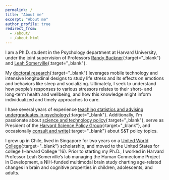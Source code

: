 ```yaml
---
permalink: /
title: "About me"
excerpt: "About me"
author_profile: true
redirect_from: 
  - /about/
  - /about.html
---
```


I am a Ph.D. student in the Psychology department at Harvard University, under the joint supervision of Professors [Randy Buckner](https://cnl.rc.fas.harvard.edu/){:target="_blank"} and [Leah Somerville](https://andl.wjh.harvard.edu/){:target="_blank"}.

My [doctoral research](https://conyvidal.github.io/research/){:target="_blank"} leverages mobile technology and intensive longitudinal designs to study life stress and its effects on emotions and behaviors like sleep and socializing. Ultimately, I seek to understand how people’s responses to various stressors relates to their short- and long-term health and wellbeing, and how this knowledge might inform individualized and timely approaches to care.

I have several years of experience [teaching statistics and advising undergraduates in psychology](https://conyvidal.github.io/teaching){:target="_blank"}. Additionally, I'm passionate about [science and technology policy](https://conyvidal.github.io/policy){:target="_blank"}, serve as President of the [Harvard Science Policy Group](https://projects.iq.harvard.edu/sciencepolicy/home){:target="_blank"}, and occasionally [consult and write](https://conyvidal.github.io/policy){:target="_blank"} about S&T policy topics.           

I grew up in Chile, lived in Singapore for two years on a [United World College](https://www.uwc.org/){:target="_blank"} scholarship, and moved to the United States for college (Harvard College '16). Prior to starting my Ph.D., I worked in Harvard Professor Leah Somerville’s lab managing the Human Connectome Project in Development, a NIH-funded multimodal brain study charting age-related changes in brain and cognitive properties in children, adolescents, and adults. 
